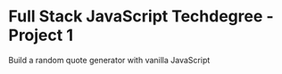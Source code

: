 # Full Stack JavaScript Techdegree - Project 1

Build a random quote generator with vanilla JavaScript
